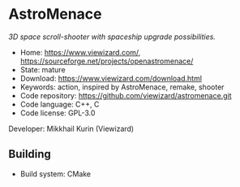 # AstroMenace

_3D space scroll-shooter with spaceship upgrade possibilities._

- Home: https://www.viewizard.com/, https://sourceforge.net/projects/openastromenace/
- State: mature
- Download: https://www.viewizard.com/download.html
- Keywords: action, inspired by AstroMenace, remake, shooter
- Code repository: https://github.com/viewizard/astromenace.git
- Code language: C++, C
- Code license: GPL-3.0

Developer: Mikkhail Kurin (Viewizard)

## Building

- Build system: CMake